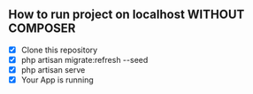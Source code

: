  ## How to run project on localhost WITHOUT COMPOSER
 - [x] Clone this repository 
 - [x] php artisan migrate:refresh --seed
 - [x] php artisan serve
 - [x] Your App is running
